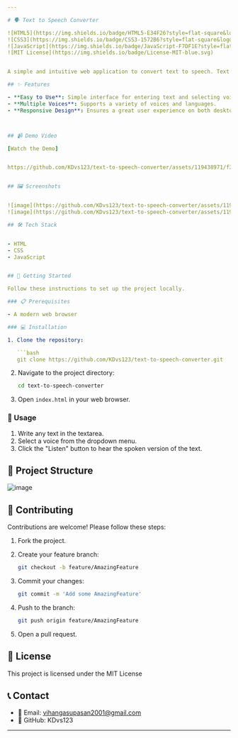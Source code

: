 ```yaml
---

# 🗣️ Text to Speech Converter

![HTML5](https://img.shields.io/badge/HTML5-E34F26?style=flat-square&logo=html5&logoColor=white)
![CSS3](https://img.shields.io/badge/CSS3-1572B6?style=flat-square&logo=css3&logoColor=white)
![JavaScript](https://img.shields.io/badge/JavaScript-F7DF1E?style=flat-square&logo=javascript&logoColor=black)
![MIT License](https://img.shields.io/badge/License-MIT-blue.svg)


A simple and intuitive web application to convert text to speech. Text to Speech Converter allows users to convert written text into spoken words. The application provides a user-friendly interface where users can input text and select a voice to listen to the spoken version. It supports multiple voices and languages.Built with HTML, CSS, and JavaScript.

## ✨ Features

- **Easy to Use**: Simple interface for entering text and selecting voices.
- **Multiple Voices**: Supports a variety of voices and languages.
- **Responsive Design**: Ensures a great user experience on both desktop and mobile devices.



## 📹 Demo Video

[Watch the Demo]


https://github.com/KDvs123/text-to-speech-converter/assets/119438971/f3553d4f-109b-4a9b-afdd-ca1d92ba1ba1


## 🖼️ Screenshots


![image](https://github.com/KDvs123/text-to-speech-converter/assets/119438971/cf9d387b-907c-4030-a250-95a56cb20ea6)
![image](https://github.com/KDvs123/text-to-speech-converter/assets/119438971/a25bec14-80d5-4975-8b8a-3c69209f1a96)

## 🛠️ Tech Stack


- HTML
- CSS
- JavaScript


## 🚀 Getting Started

Follow these instructions to set up the project locally.

### 📋 Prerequisites

- A modern web browser

### 💻 Installation

1. Clone the repository:

   ```bash
   git clone https://github.com/KDvs123/text-to-speech-converter.git
   ```

2. Navigate to the project directory:

   ```bash
   cd text-to-speech-converter
   ```

3. Open `index.html` in your web browser.

### 📘 Usage

1. Write any text in the textarea.
2. Select a voice from the dropdown menu.
3. Click the "Listen" button to hear the spoken version of the text.

## 📁 Project Structure

![image](https://github.com/KDvs123/text-to-speech-converter/assets/119438971/22705dac-8613-4045-acbd-89fedb5c86d3)


## 🤝 Contributing

Contributions are welcome! Please follow these steps:

1. Fork the project.
2. Create your feature branch:

   ```bash
   git checkout -b feature/AmazingFeature
   ```

3. Commit your changes:

   ```bash
   git commit -m 'Add some AmazingFeature'
   ```

4. Push to the branch:

   ```bash
   git push origin feature/AmazingFeature
   ```

5. Open a pull request.

## 📜 License


This project is licensed under the MIT License 

## 📞 Contact

- 📧 Email: vihangasupasan2001@gmail.com
- 🐙 GitHub: KDvs123


---
```


